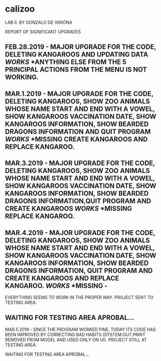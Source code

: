 # calizoo
LAB II. BY GONZALO DE VARONA

REPORT OF SIGNIFICANT UPGRADES

FEB.28.2019 - MAJOR UPGRADE FOR THE CODE, DELETING KANGAROOS AND UPDATING DATA *WORKS* 
*ANYTHING ELSE FROM THE 5 PRINCIPAL ACTIONS FROM THE MENU IS NOT WORKING.
------------------------------------------------------------------------------------------------------------------------------
MAR.1.2019 - MAJOR UPGRADE FOR THE CODE, DELETING KANGAROOS, SHOW ZOO ANIMALS WHOSE NAME START AND END WITH A VOWEL, SHOW KANGAROOS VACCINATION DATE, SHOW KANGAROOS INFORMATION, SHOW BEARDED DRAGONS INFORMATION AND QUIT PROGRAM  *WORKS*
*MISSING CREATE KANGAROOS AND REPLACE KANGAROO.
------------------------------------------------------------------------------------------------------------------------------
MAR.3.2019 - MAJOR UPGRADE FOR THE CODE, DELETING KANGAROOS, SHOW ZOO ANIMALS WHOSE NAME START AND END WITH A VOWEL, SHOW KANGAROOS VACCINATION DATE, SHOW KANGAROOS INFORMATION, SHOW BEARDED DRAGONS INFORMATION,QUIT PROGRAM AND CREATE KANGAROOS   *WORKS*
*MISSING  REPLACE KANGAROO.
------------------------------------------------------------------------------------------------------------------------------
MAR.4.2019 - MAJOR UPGRADE FOR THE CODE, DELETING KANGAROOS, SHOW ZOO ANIMALS WHOSE NAME START AND END WITH A VOWEL, SHOW KANGAROOS VACCINATION DATE, SHOW KANGAROOS INFORMATION, SHOW BEARDED DRAGONS INFORMATION, QUIT PROGRAM AND CREATE KANGAROOS AND REPLACE KANGAROO. *WORKS*
*MISSING  -
------------------------------------------------------------------------------------------------------------------------------
EVERYTHING SEEMS TO WORK IN THE PROPER WAY.
PROJECT SENT TO TESTING AREA.

WAITING FOR TESTING AREA APROBAL...
------------------------------------------------------------------------------------------------------------------------------
MAR.5.2019 - SINCE THE PROGRAM WORKED FINE, TODAY ITS CODE HAS BEEN IMPROVED BY CORRECTING BAD HABITS (SYSTEM.OUT.PRINT REMOVED FROM MODEL AND USED ONLY ON UI).
PROJECT STILL AT TESTING AREA.

WAITING FOR TESTING AREA APROBAL...
